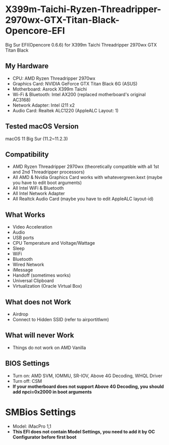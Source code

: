 # X399m-Taichi-Ryzen-Threadripper-2970wx-GTX-Titan-Black-Opencore-EFI

Big Sur EFI(Opencore 0.6.6) for X399m Taichi Threadripper 2970wx GTX Titan Black


## My Hardware

* CPU: AMD Ryzen Threadripper 2970wx
* Graphics Card: NVIDIA GeForce GTX Titan Black 6G (ASUS)
* Motherboard: Asrock X399m Taichi
* Wi-Fi & Bluetooth: Intel AX200 (replaced motherboard's original AC3168)
* Network Adapter: Intel i211 x2
* Audio Card: Realtek ALC1220 (AppleALC Layout: 1)

## Tested macOS Version

macOS 11 Big Sur (11.2~11.2.3)

## Compatibility

* AMD Ryzen Threadripper 2970wx (theoretically compatible with all 1st and 2nd Threadripper processors)
* All AMD & Nvidia Graphics Card works with whatevergreen.kext (maybe you have to edit boot arguments)
* All Intel WiFi & Bluetooth
* All Intel Network Adapter
* All Realtck Audio Card (maybe you have to edit AppleALC layout-id)

## What Works

* Video Acceleration
* Audio
* USB ports
* CPU Temperature and Voltage/Wattage
* Sleep
* WiFi
* Bluetooth
* Wired Network
* iMessage
* Handoff (sometimes works)
* Universal Clipboard
* Virtualization (Oracle Virtual Box)

## What does not Work

* Airdrop
* Connect to Hidden SSID (refer to airportitlwm)

## What will never Work

* Things do not work on AMD Vanilla

## BIOS Settings

* Turn on: AMD SVM, IOMMU, SR-IOV, Above 4G Decoding, WHQL Driver
* Turn off: CSM
* **If your motherboard does not support Above 4G Decoding, you should add npci=0x2000 in boot arguments**

# SMBios Settings

* Model: iMacPro 1,1
* **This EFI does not contain Model Settings, you need to add it by OC Configurator before first boot**
